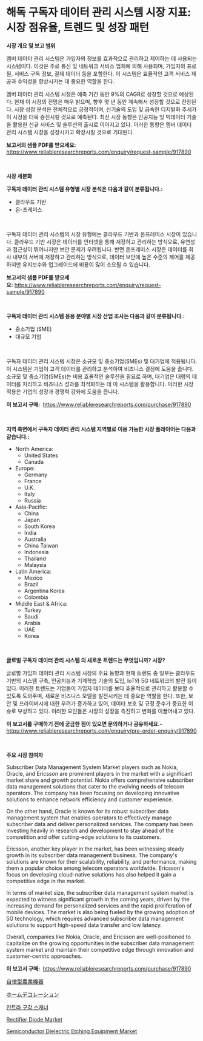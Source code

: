 <p><h1>해독 구독자 데이터 관리 시스템 시장 지표: 시장 점유율, 트렌드 및 성장 패턴</h1></p><p><strong>시장 개요 및 보고 범위</strong></p>
<p><p>멤버 데이터 관리 시스템은 가입자의 정보를 효과적으로 관리하고 제어하는 데 사용되는 시스템이다. 이것은 주로 통신 및 네트워크 서비스 업체에 의해 사용되며, 가입자의 프로필, 서비스 구독 정보, 결제 데이터 등을 포함한다. 이 시스템은 효율적인 고객 서비스 제공과 수익성을 향상시키는 데 중요한 역할을 한다.</p><p>멤버 데이터 관리 시스템 시장은 예측 기간 동안 9%의 CAGR로 성장할 것으로 예상된다. 현재 이 시장의 전망은 매우 밝으며, 향후 몇 년 동안 계속해서 성장할 것으로 전망된다. 시장 성장 분석은 전체적으로 긍정적이며, 신기술의 도입 및 급속한 디지털화 추세가 이 시장을 더욱 증진시킬 것으로 예측된다. 최신 시장 동향은 인공지능 및 빅데이터 기술을 활용한 신규 서비스 및 솔루션의 출시로 이어지고 있다. 이러한 동향은 멤버 데이터 관리 시스템 시장을 성장시키고 확장시킬 것으로 기대된다.</p></p>
<p><strong>보고서의 샘플 PDF를 받으세요:</strong> <a href="https://www.reliableresearchreports.com/enquiry/request-sample/917890">https://www.reliableresearchreports.com/enquiry/request-sample/917890</a></p>
<p>&nbsp;</p>
<p><strong>시장 세분화</strong></p>
<p><strong>구독자 데이터 관리 시스템 유형별 시장 분석은 다음과 같이 분류됩니다.:</strong></p>
<p><ul><li>클라우드 기반</li><li>온-프레미스</li></ul></p>
<p>&nbsp;</p>
<p><p>구독자 데이터 관리 시스템의 시장 유형에는 클라우드 기반과 온프레미스 시장이 있습니다. 클라우드 기반 시장은 데이터를 인터넷을 통해 저장하고 관리하는 방식으로, 유연성과 접근성이 뛰어나지만 보안 문제가 우려됩니다. 반면 온프레미스 시장은 데이터를 회사 내부의 서버에 저장하고 관리하는 방식으로, 데이터 보안에 높은 수준의 제어를 제공하지만 유지보수와 업그레이드에 비용이 많이 소요될 수 있습니다.</p></p>
<p><strong>보고서의 샘플 PDF를 받으세요:</strong>&nbsp;<a href="https://www.reliableresearchreports.com/enquiry/request-sample/917890">https://www.reliableresearchreports.com/enquiry/request-sample/917890</a></p>
<p>&nbsp;</p>
<p><strong> 구독자 데이터 관리 시스템 응용 분야별 시장 산업 조사는 다음과 같이 분류됩니다.:</strong></p>
<p><ul><li>중소기업 (SME)</li><li>대규모 기업</li></ul></p>
<p>&nbsp;</p>
<p><p>구독자 데이터 관리 시스템 시장은 소규모 및 중소기업(SMEs) 및 대기업에 적용됩니다. 이 시스템은 기업이 고객 데이터를 관리하고 분석하여 비즈니스 결정에 도움을 줍니다. 소규모 및 중소기업(SMEs)는 비용 효율적인 솔루션을 필요로 하며, 대기업은 대량의 데이터를 처리하고 비즈니스 성과를 최적화하는 데 이 시스템을 활용합니다. 이러한 시장 적용은 기업의 성장과 경쟁력 강화에 도움을 줍니다.</p></p>
<p><strong>이 보고서 구매:</strong>&nbsp; <a href="https://www.reliableresearchreports.com/purchase/917890">https://www.reliableresearchreports.com/purchase/917890</a></p>
<p>&nbsp;</p>
<p><strong>지역 측면에서 구독자 데이터 관리 시스템 지역별로 이용 가능한 시장 플레이어는 다음과 같습니다.:</strong></p>
<p><ul>
    <li>
        North America:
        <ul>
            <li>United States</li>
            <li>Canada</li>
        </ul>
    </li>
    <li>
        Europe:
        <ul>
            <li>Germany</li>
            <li>France</li>
            <li>U.K.</li>
            <li>Italy</li>
            <li>Russia</li>
        </ul>
    </li>
    <li>
        Asia-Pacific:
        <ul>
            <li>China</li>
            <li>Japan</li>
            <li>South Korea</li>
            <li>India</li>
            <li>Australia</li>
            <li>China Taiwan</li>
            <li>Indonesia</li>
            <li>Thailand</li>
            <li>Malaysia</li>
        </ul>
    </li>
    <li>
        Latin America:
        <ul>
            <li>Mexico</li>
            <li>Brazil</li>
            <li>Argentina Korea</li>
            <li>Colombia</li>
        </ul>
    </li>
    <li>
        Middle East & Africa:
        <ul>
            <li>Turkey</li>
            <li>Saudi</li>
            <li>Arabia</li>
            <li>UAE</li>
            <li>Korea</li>
        </ul>
    </li>
    </ul></p>
<p>&nbsp;</p>
<p><strong>글로벌 구독자 데이터 관리 시스템 의 새로운 트렌드는 무엇입니까? 시장?</strong></p>
<p><p>글로벌 가입자 데이터 관리 시스템 시장의 주요 동향과 현재 트렌드 중 일부는 클라우드 기반의 시스템 구축, 인공지능과 기계학습 기술의 도입, IoT와 5G 네트워크의 발전 등이 있다. 이러한 트렌드는 기업들이 가입자 데이터를 보다 효율적으로 관리하고 활용할 수 있도록 도와주며, 새로운 비즈니스 모델을 발전시키는 데 중요한 역할을 한다. 또한, 보안 및 프라이버시에 대한 우려가 증가하고 있어, 데이터 보호 및 규정 준수가 중요한 이슈로 부상하고 있다. 이러한 요인들은 시장의 성장을 촉진하고 변화를 이끌어내고 있다.</p></p>
<p><strong>이 보고서를 구매하기 전에 궁금한 점이 있으면 문의하거나 공유하세요.</strong>- <a href="https://www.reliableresearchreports.com/enquiry/pre-order-enquiry/917890">https://www.reliableresearchreports.com/enquiry/pre-order-enquiry/917890</a></p>
<p>&nbsp;</p>
<p><strong>주요 시장 참여자</strong></p>
<p><p>Subscriber Data Management System Market players such as Nokia, Oracle, and Ericsson are prominent players in the market with a significant market share and growth potential. Nokia offers comprehensive subscriber data management solutions that cater to the evolving needs of telecom operators. The company has been focusing on developing innovative solutions to enhance network efficiency and customer experience.</p><p>On the other hand, Oracle is known for its robust subscriber data management system that enables operators to effectively manage subscriber data and deliver personalized services. The company has been investing heavily in research and development to stay ahead of the competition and offer cutting-edge solutions to its customers.</p><p>Ericsson, another key player in the market, has been witnessing steady growth in its subscriber data management business. The company's solutions are known for their scalability, reliability, and performance, making them a popular choice among telecom operators worldwide. Ericsson's focus on developing cloud-native solutions has also helped it gain a competitive edge in the market.</p><p>In terms of market size, the subscriber data management system market is expected to witness significant growth in the coming years, driven by the increasing demand for personalized services and the rapid proliferation of mobile devices. The market is also being fueled by the growing adoption of 5G technology, which requires advanced subscriber data management solutions to support high-speed data transfer and low latency.</p><p>Overall, companies like Nokia, Oracle, and Ericsson are well-positioned to capitalize on the growing opportunities in the subscriber data management system market and maintain their competitive edge through innovation and customer-centric approaches.</p></p>
<p><strong>이 보고서 구매:</strong>&nbsp;&nbsp;<a href="https://www.reliableresearchreports.com/purchase/917890">https://www.reliableresearchreports.com/purchase/917890</a></p>
<p><p><a href="https://medium.com/@yvettelesch/%E8%87%AA%E5%BE%8B%E8%BE%B2%E6%A5%AD%E6%A9%9F%E5%99%A8%E5%B8%82%E5%A0%B4%E3%81%AE%E5%88%86%E6%9E%90-%E3%82%B0%E3%83%AD%E3%83%BC%E3%83%90%E3%83%AB%E7%94%A3%E6%A5%AD%E3%81%AE%E8%A6%8B%E9%80%9A%E3%81%97%E3%81%A8%E4%BA%88%E6%B8%AC-2024%E5%B9%B4%E3%81%8B%E3%82%892031%E5%B9%B4-b1e61b8fbac6">自律型農業機器</a></p><p><a href="https://medium.com/@yvettelesch/%E3%83%9B%E3%83%BC%E3%83%A0%E3%83%87%E3%82%B3%E3%83%AC%E3%83%BC%E3%82%B7%E3%83%A7%E3%83%B3%E5%B8%82%E5%A0%B4-2031%E5%B9%B4%E3%81%BE%E3%81%A7%E3%81%AE%E3%83%88%E3%83%AC%E3%83%B3%E3%83%89-%E4%BA%88%E6%B8%AC-%E7%AB%B6%E4%BA%89%E5%88%86%E6%9E%90-502fe911aa6c">ホームデコレーション</a></p><p><a href="https://medium.com/@ronateganok8lzhvasjs9youd/%EC%9D%B8%ED%8A%B8%EB%9D%BC-%EC%98%A4%EB%9E%84-%EC%8A%A4%EC%BA%90%EB%84%88-%EC%8B%9C%EC%9E%A5-2031%EB%85%84%EA%B9%8C%EC%A7%80%EC%9D%98-%ED%8A%B8%EB%A0%8C%EB%93%9C-%EC%98%88%EC%B8%A1-%EB%B0%8F-%EA%B2%BD%EC%9F%81-%EB%B6%84%EC%84%9D-ac8a8785f395">인트라 구강 스캐너</a></p><p><a href="https://view.publitas.com/reportprime-1/rectifier-diode-market-research-report-provides-critical-insights-that-can-help-shape-business-development-and-investment-strategies/">Rectifier Diode Market</a></p><p><a href="https://automatic-knee-4c7.notion.site/Semiconductor-Dielectric-Etching-Equipment-Market-Size-Share-Trends-Analysis-Report-By-Applicatio-25fa8946fb654b5983162e2c0bc37a51">Semiconductor Dielectric Etching Equipment Market</a></p></p>
